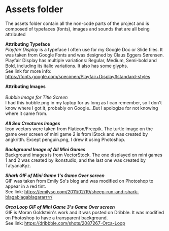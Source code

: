 # Assets folder

The assets folder contain all the non-code parts of the project and is composed of typefaces (fonts), images and sounds that are all being attributed

<b>Attributing Typeface</b>
<br>
<i>Playfair Display</i> is a typeface I often use for my Google Doc or Slide files. It was taken from Google Fonts and was designed by Claus Eggers Sørensen. Playfair Display has multiple variations: Regular, Medium, Semi-bold and Bold, including its italic variations. It also has some glyphs.
<br>
See link for more info: https://fonts.google.com/specimen/Playfair+Display#standard-styles


<b>Attributing Images</b>
<br>
<br>
<i></b>Bubble Image for Title Screen</i></b>
<br>
I had this bubble.png in my laptop for as long as I can remember, so I don't know where I got it, probably on Google...But I apologize for not knowing where it came from.


<b><i>All Sea Creatures Images</i></b>
<br>
Icon vectors were taken from Flaticon/Freepik. The turtle image on the game over screen of mini game 2 is from iStock and was created by angkritth. Except penguin.png, I drew it using Photoshop.


<b><i>Background Image of All Mini Games</i></b>
<br>
Background images is from VectorStock. The one displayed on mini games 1 and 2 was created by ikonstudio, and the last one was created by TatyanaKyz.


<b><i>Shark GIF of Mini Game 1's Game Over screen</i></b>
<br>
GIF was taken from Emily So's blog and was modified on Photoshop to appear in a red tint.
<br>
See link: https://emilyso.com/2011/02/19/sheep-run-and-shark-blagablagablagararrrr/


<b><i>Orca Loop GIF of Mini Game 3's Game Over screen</i></b>
<br>
GIF is Moran Goldstein's work and it was posted on Dribble. It was modified on Photoshop to have a transparent background.
<br>
See link: https://dribbble.com/shots/2087267-Orca-Loop
